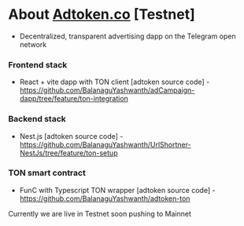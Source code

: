 # About [Adtoken.co](https://ton-adtoken.web.app) [Testnet]

- Decentralized, transparent advertising dapp on the Telegram open network

### Frontend stack

- React + vite dapp with TON client [adtoken source code] - https://github.com/BalanaguYashwanth/adCampaign-dapp/tree/feature/ton-integration

### Backend stack

- Nest.js [adtoken source code] - https://github.com/BalanaguYashwanth/UrlShortner-NestJs/tree/feature/ton-setup 

### TON smart contract

- FunC with Typescript TON wrapper [adtoken source code] - https://github.com/BalanaguYashwanth/adtoken-ton

Currently we are live in Testnet soon pushing to Mainnet
